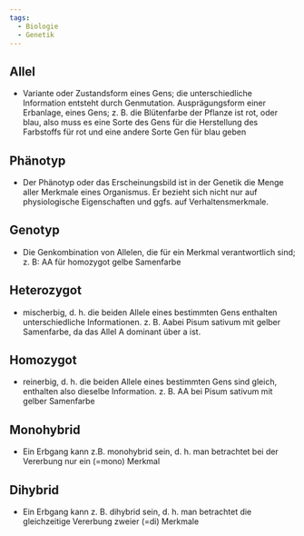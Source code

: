 ```yaml
---
tags:
  - Biologie
  - Genetik
---
```

## Allel
- Variante oder Zustandsform eines Gens; die unterschiedliche Information entsteht durch Genmutation. Ausprägungsform einer Erbanlage, eines Gens; z. B. die Blütenfarbe der Pflanze ist rot, oder blau, also muss es eine Sorte des Gens für die Herstellung des Farbstoffs für rot und eine andere Sorte Gen für blau geben
## Phänotyp
- Der Phänotyp oder das Erscheinungsbild ist in der Genetik die Menge aller Merkmale eines Organismus. Er bezieht sich nicht nur auf physiologische Eigenschaften und ggfs. auf Verhaltensmerkmale.
## Genotyp
- Die Genkombination von Allelen, die für ein Merkmal verantwortlich sind; z. B: AA für homozygot gelbe Samenfarbe
## Heterozygot
- mischerbig, d. h. die beiden Allele eines bestimmten Gens enthalten unterschiedliche Informationen. z. B. Aabei Pisum sativum mit gelber Samenfarbe, da das Allel A dominant über a ist.
## Homozygot
- reinerbig, d. h. die beiden Allele eines bestimmten Gens sind gleich, enthalten also dieselbe Information. z. B. AA bei Pisum sativum mit gelber Samenfarbe
## Monohybrid
- Ein Erbgang kann z.B. monohybrid sein, d. h. man betrachtet bei der Vererbung nur ein (=mono) Merkmal
## Dihybrid
- Ein Erbgang kann z. B. dihybrid sein, d. h. man betrachtet die gleichzeitige Vererbung zweier (=di) Merkmale
